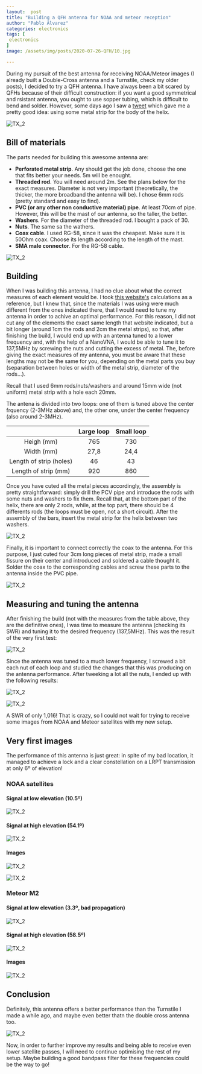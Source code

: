 ```yaml
---
layout:  post
title: "Building a QFH antenna for NOAA and meteor reception"
author: "Pablo Álvarez"
categories: electronics
tags: [
 electronics
]
image: /assets/img/posts/2020-07-26-QFH/10.jpg

---
```


During my pursuit of the best antenna for receiving NOAA/Meteor images (I already built a Double-Cross antenna and a Turnstile, check my older posts), I decided to try a QFH antenna. I have always been a bit scared by QFHs because of their difficult construction: if you want a good symmetrical and rsistant antenna, you ought to use sopper tubing, which is difficult to bend and solder. However, some days ago I saw a [tweet](https://twitter.com/EA3AGBJavier/status/1282431932937248769) which gave me a pretty good idea: using some metal strip for the body of the helix.

![TX_2](../assets/img/posts/2020-07-26-QFH/11.jpg)

## Bill of materials

The parts needed for building this awesome antenna are:

  - **Perforated metal strip**. Any should get the job done, choose the one that fits better your needs. 5m will be enought.
  - **Threaded rod**. You will need around 2m. See the plans below for the exact measures. Diameter is not very important (theoretically, the thicker, the more broadband the antenna will be). I chose 6mm rods (pretty standard and easy to find).
  - **PVC (or any other non conductive material) pipe**. At least 70cm of pipe. However, this will be the mast of our antenna, so the taller, the better.
  - **Washers**. For the diameter of the threaded rod. I bought a pack of 30.
  - **Nuts**. The same sa the wathers.
  - **Coax cable**. I used RG-58, since it was the cheapest. Make sure it is 50Ohm coax. Choose its length according to the length of the mast.
  - **SMA male connector**. For the RG-58 cable.
  
![TX_2](../assets/img/posts/2020-07-26-QFH/14.jpg)
  
## Building

When I was building this antenna, I had no clue about what the correct measures of each element would be. I took [this website's](http://jcoppens.com/ant/qfh/calc.en.php) calculations as a reference, but I knew that, since the materials I was using were much different from the ones indicated there, that I would need to tune my antenna in order to achive an optimal performance. For this reason, I did not cut any of the elements the exact same length that website indicated, but a bit longer (around 1cm the rods and 2cm the metal strips), so that, after finishing the build, I would end up with an antenna tuned to a lower frequency and, with the help of a NanoVNA, I would be able to tune it to 137,5MHz by screwing the nuts and cutting the excess of metal. The, before giving the exact measures of my antenna, you must be aware that these lengths may not be the same for you, depending on the metal parts you buy (separation between holes or width of the metal strip, diameter of the rods...). 

Recall that I used 6mm rods/nuts/washers and around 15mm wide (not uniform) metal strip with a hole each 20mm.

The antena is divided into two loops: one of them is tuned above the center frquency (2-3MHz above) and, the other one, under the center frequency (also around 2-3MHz).

|                         | Large loop | Small loop |
|:-----------------------:|:--------:|:----------:|
|        Heigh (mm)       |    765   |     730    |
|        Width (mm)       |   27,8   |    24,4    |
| Length of strip (holes) |    46    |     43     |
|   Length of strip (mm)  |    920   |     860    |

Once you have cuted all the metal pieces accordingly, the assembly is pretty straightforward: simply drill the PCV pipe and introduce the rods with some nuts and washers to fix them. Recall that, at the bottom part of the helix, there are only 2 rods, while, at the top part, there should be 4 differents rods (the loops must be open, not a short circuit). After the assembly of the bars, insert the metal strip for the helix between two washers.

![TX_2](../assets/img/posts/2020-07-26-QFH/12.jpg)

Finally, it is important to connect correctly the coax to the antenna. For this purpose, I just cuted four 3cm long pieces of metal strip, made a small fissure on their center and introduced and soldered a cable thought it. Solder the coax to the corresponding cables and screw these parts to the antenna inside the PVC pipe.

![TX_2](../assets/img/posts/2020-07-26-QFH/13.jpg)

## Measuring and tuning the antenna

After finishing the build (not with the measures from the table above, they are the definitive ones), I was time to measure the antenna (checking its SWR) and tuning it to the desired frequency (137,5MHz). This was the result of the very first test:

![TX_2](../assets/img/posts/2020-07-26-QFH/1.jpg)

Since the antenna was tuned to a much lower frequency, I screwed a bit each nut of each loop and studied the changes that this was producing on the antenna performance. After tweeking a lot all the nuts, I ended up with the following results:

![TX_2](../assets/img/posts/2020-07-26-QFH/2.jpg)

![TX_2](../assets/img/posts/2020-07-26-QFH/3.jpg)

A SWR of only 1,016! That is crazy, so I could not wait for trying to receive some images from NOAA and Meteor satellites with my new setup.

## Very first images

The performance of this antenna is just great: in spite of my bad location, it managed to achieve a lock and a clear constellation on a LRPT transmission at only 6º of elevation!

### NOAA satellites

#### Signal at low elevation (10.5º)

![TX_2](../assets/img/posts/2020-07-26-QFH/7.jpg)

#### Signal at high elevation (54.1º)

![TX_2](../assets/img/posts/2020-07-26-QFH/6.jpg)

#### Images

![TX_2](../assets/img/posts/2020-07-26-QFH/8.jpg)

![TX_2](../assets/img/posts/2020-07-26-QFH/9.jpg)

### Meteor M2

#### Signal at low elevation (3.3º, bad propagation)

![TX_2](../assets/img/posts/2020-07-26-QFH/4.jpg)

#### Signal at high elevation (58.5º)

![TX_2](../assets/img/posts/2020-07-26-QFH/5.jpg)

#### Images

![TX_2](../assets/img/posts/2020-07-26-QFH/15.jpg)

## Conclusion

Definitely, this antenna offers a better performance than the Turnstile I made a while ago, and maybe even better thatn the double cross antenna too.

![TX_2](../assets/img/posts/2020-07-26-QFH/10.jpg)

Now, in order to further improve my results and being able to receive even lower satellite passes, I will need to continue optimising the rest of my setup. Maybe building a good bandpass filter for these frequencies could be the way to go!
